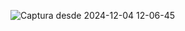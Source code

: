 ![Captura desde 2024-12-04 12-06-45](https://github.com/user-attachments/assets/9e464959-08d4-4ecc-b040-652a5a32a167)
